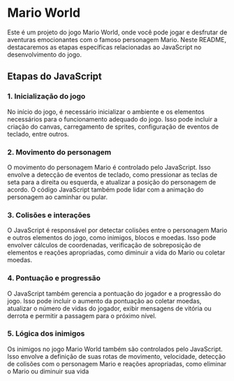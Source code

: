 # Mario World

Este é um projeto do jogo Mario World, onde você pode jogar e desfrutar de aventuras emocionantes com o famoso personagem Mario. Neste README, destacaremos as etapas específicas relacionadas ao JavaScript no desenvolvimento do jogo.

## Etapas do JavaScript

### 1. Inicialização do jogo

No início do jogo, é necessário inicializar o ambiente e os elementos necessários para o funcionamento adequado do jogo. Isso pode incluir a criação do canvas, carregamento de sprites, configuração de eventos de teclado, entre outros.

### 2. Movimento do personagem

O movimento do personagem Mario é controlado pelo JavaScript. Isso envolve a detecção de eventos de teclado, como pressionar as teclas de seta para a direita ou esquerda, e atualizar a posição do personagem de acordo. O código JavaScript também pode lidar com a animação do personagem ao caminhar ou pular.

### 3. Colisões e interações

O JavaScript é responsável por detectar colisões entre o personagem Mario e outros elementos do jogo, como inimigos, blocos e moedas. Isso pode envolver cálculos de coordenadas, verificação de sobreposição de elementos e reações apropriadas, como diminuir a vida do Mario ou coletar moedas.

### 4. Pontuação e progressão

O JavaScript também gerencia a pontuação do jogador e a progressão do jogo. Isso pode incluir o aumento da pontuação ao coletar moedas, atualizar o número de vidas do jogador, exibir mensagens de vitória ou derrota e permitir a passagem para o próximo nível.

### 5. Lógica dos inimigos

Os inimigos no jogo Mario World também são controlados pelo JavaScript. Isso envolve a definição de suas rotas de movimento, velocidade, detecção de colisões com o personagem Mario e reações apropriadas, como eliminar o Mario ou diminuir sua vida
